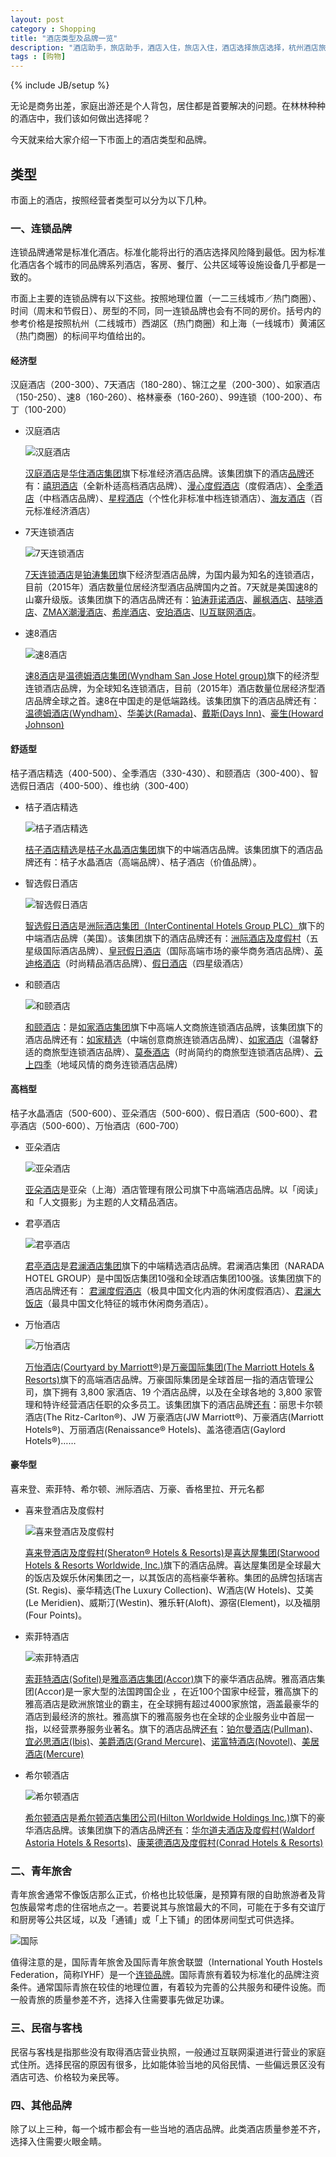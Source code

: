 ```yaml
---
layout: post
category : Shopping
title: "酒店类型及品牌一览"
description: "酒店助手，旅店助手，酒店入住，旅店入住，酒店选择旅店选择，杭州酒店旅店，酒店品牌，旅店品牌"
tags : [购物]
---
```

{% include JB/setup %}

无论是商务出差，家庭出游还是个人背包，居住都是首要解决的问题。在林林种种的酒店中，我们该如何做出选择呢？

今天就来给大家介绍一下市面上的酒店类型和品牌。

## 类型

市面上的酒店，按照经营者类型可以分为以下几种。

### 一、连锁品牌

连锁品牌通常是标准化酒店。标准化能将出行的酒店选择风险降到最低。因为标准化酒店各个城市的同品牌系列酒店，客房、餐厅、公共区域等设施设备几乎都是一致的。

市面上主要的连锁品牌有以下这些。按照地理位置（一二三线城市／热门商圈）、时间（周末和节假日）、房型的不同，同一连锁品牌也会有不同的房价。括号内的参考价格是按照杭州（二线城市）西湖区（热门商圈）和上海（一线城市）黄浦区（热门商圈）的标间平均值给出的。

#### 经济型

汉庭酒店（200-300）、7天酒店（180-280）、锦江之星（200-300）、如家酒店（150-250）、速8（160-260）、格林豪泰（160-260）、99连锁（100-200）、布丁（100-200）

* 汉庭酒店

    ![汉庭酒店](http://gtms01.alicdn.com/tps/i1/TB1dAyqHpXXXXa3XXXXVpgz7VXX-125-112.jpg)

    [汉庭酒店](http://www.huazhu.com/hanting)是[华住酒店集团](http://www.huazhu.com/)旗下标准经济酒店品牌。该集团旗下的酒店[品牌](http://www.huazhu.com/huazhu/htbrand.aspx)还有：[禧玥酒店](http://www.huazhu.com/xiyue)（全新朴适高档酒店品牌）、[漫心度假酒店](http://www.huazhu.com/manxin)（度假酒店）、[全季酒店](http://www.huazhu.com/quanji)（中档酒店品牌）、[星程酒店](http://www.huazhu.com/xingcheng)（个性化非标准中档连锁酒店）、[海友酒店](http://www.hiinns.com/)（百元标准经济酒店）
* 7天连锁酒店

    ![7天连锁酒店](http://gtms04.alicdn.com/tps/i4/TB1t0ArHXXXXXbcaXXXP4UA7VXX-125-118.jpg)

    [7天连锁酒店](http://www.7daysinn.cn/)是[铂涛集团](http://www.plateno.com/)旗下经济型酒店品牌，为国内最为知名的连锁酒店，目前（2015年）酒店数量位居经济型酒店品牌国内之首。7天就是美国速8的山寨升级版。该集团旗下的酒店品牌还有：[铂涛菲诺酒店](http://www.portofinohotels.cc/)、[麗枫酒店](http://www.lavandehotels.cc/)、[喆啡酒店](http://www.jjcoffetel.cc/)、[ZMAX潮漫酒店](http://www.zmaxhotels.cc/)、[希岸酒店](http://www.xanahotelle.com/)、[安珀酒店](http://www.maisonalbar.com/)、[IU互联网酒店](http://www.iuinns.net/)。
* 速8酒店

    ![速8酒店](http://gtms01.alicdn.com/tps/i1/TB1.7WcHpXXXXcsaXXXI4485FXX-121-121.jpg)

    [速8酒店](http://www.super8.com.cn/)是[温德姆酒店集团(Wyndham San Jose Hotel group)](http://www.wyndhamhotels.com.cn/)旗下的经济型连锁酒店品牌，为全球知名连锁酒店，目前（2015年）酒店数量位居经济型酒店品牌全球之首。速8在中国走的是低端路线。该集团旗下的酒店品牌还有：[温德姆酒店(Wyndham）](http://www.wyndhamhotels.com.cn/)、[华美达(Ramada)](http://www.ramadahotels.com.cn/)、[戴斯(Days Inn)](http://www.daysinn.cn/)、[豪生(Howard Johnson)](http://www.hojochina.com/about-us_zh.html)

#### 舒适型

桔子酒店精选（400-500）、全季酒店（330-430）、和颐酒店（300-400）、智选假日酒店（400-500）、维也纳（300-400）

* 桔子酒店精选

    ![桔子酒店精选](http://gtms02.alicdn.com/tps/i2/TB1NqEfHXXXXXapaFXXVRPn5FXX-121-75.jpeg)

    [桔子酒店精选](http://www.orangehotel.com.cn/Brand/)是[桔子水晶酒店集团](http://www.orangehotel.com.cn/)旗下的中端酒店品牌。该集团旗下的酒店品牌还有：桔子水晶酒店（高端品牌）、桔子酒店（价值品牌）。
* 智选假日酒店

    ![智选假日酒店](http://gtms03.alicdn.com/tps/i3/TB1XvKIHpXXXXcJXXXXI4485FXX-121-121.jpg)

    [智选假日酒店](http://cn.ihg.com/holidayinnexpress)是[洲际酒店集团（InterContinental Hotels Group PLC）](http://cn.ihg.com/)旗下的中端酒店品牌（美国）。该集团旗下的酒店品牌还有：[洲际酒店及度假村](http://cn.ihg.com/intercontinental)（五星级国际酒店品牌）、[皇冠假日酒店](http://cn.ihg.com/crowneplaza)（国际高端市场的豪华商务酒店品牌）、[英迪格酒店](http://cn.ihg.com/hotelindigo)（时尚精品酒店品牌）、[假日酒店](http://cn.ihg.com/holidayinn)（四星级酒店）
* 和颐酒店

    ![和颐酒店](http://gtms03.alicdn.com/tps/i3/TB1olWrHpXXXXaYXpXXWdgj1VXX-109-100.png)

    [和颐酒店](http://www.homeinns.com/yitel)：是[如家酒店集团](http://www.homeinns.com/)旗下中高端人文商旅连锁酒店品牌，该集团旗下的酒店品牌还有：[如家精选](http://www.homeinns.com/about/plus)（中端创意商旅连锁酒店品牌）、[如家酒店](http://www.homeinns.com/homeinn)（温馨舒适的商旅型连锁酒店品牌）、[莫泰酒店](http://www.homeinns.com/motel)（时尚简约的商旅型连锁酒店品牌）、[云上四季](http://www.homeinns.com/yssj)（地域风情的商务连锁酒店品牌）

#### 高档型

桔子水晶酒店（500-600）、亚朵酒店（500-600）、假日酒店（500-600）、君亭酒店（500-600）、万怡酒店（600-700）

* 亚朵酒店

    ![亚朵酒店](http://gtms04.alicdn.com/tps/i4/TB1G7yJHpXXXXa7XXXXE.ZAYXXX-180-128.jpg)

    [亚朵酒店](http://www.yaduo.com/)是亚朵（上海）酒店管理有限公司旗下中高端酒店品牌。以「阅读」和「人文摄影」为主题的人文精品酒店。
* 君亭酒店

    ![君亭酒店](http://gtms04.alicdn.com/tps/i4/TB1mKQhHXXXXXaXaVXXYxSY7pXX-124-113.png)

    [君亭酒店](http://www.ssawhotels.com/)是[君澜酒店集团](http://www.naradahotels.com/)旗下的中端精选酒店品牌。君澜酒店集团（NARADA HOTEL GROUP）是中国饭店集团10强和全球酒店集团100强。该集团旗下的酒店品牌还有： [君澜度假酒店](http://www.naradahotels.com/getGdPage2.htm?secondCategory=NARADA_ResortsSpa)（极具中国文化内涵的休闲度假酒店）、[君澜大饭店](http://www.naradahotels.com/getGdPage2.htm?secondCategory=Narada_Hotels_Resorts)（最具中国文化特征的城市休闲商务酒店）。
* 万怡酒店

    ![万怡酒店](http://gtms03.alicdn.com/tps/i3/TB15l1pHpXXXXcZXXXXYw.a.pXX-125-97.jpg)

    [万怡酒店(Courtyard by Marriott®)](http://www.marriott.com.cn/courtyard/travel.mi)是[万豪国际集团(The Marriott Hotels & Resorts)](http://www.marriott.com.cn/)旗下的高端酒店品牌。万豪国际集团是全球首屈一指的酒店管理公司，旗下拥有 3,800 家酒店、19 个酒店品牌，以及在全球各地的 3,800 家管理和特许经营酒店任职的众多员工。该集团旗下的酒店品牌[还有](http://www.marriott.com.cn/marriott-brand.mi)：丽思卡尔顿酒店(The Ritz-Carlton®)、JW 万豪酒店(JW Marriott®)、万豪酒店(Marriott Hotels®)、万丽酒店(Renaissance® Hotels)、盖洛德酒店(Gaylord Hotels®)……

#### 豪华型

喜来登、索菲特、希尔顿、洲际酒店、万豪、香格里拉、开元名都

* 喜来登酒店及度假村

    ![喜来登酒店及度假村](http://gtms01.alicdn.com/tps/i1/TB1t7JSHpXXXXaKapXXybUwIXXX-187-48.gif)

    [喜来登酒店及度假村(Sheraton® Hotels & Resorts)](http://www.starwoodhotels.com/sheraton/index.html)是[喜达屋集团(Starwood Hotels & Resorts Worldwide, Inc.)](http://www.starwoodhotels.com/)旗下的酒店品牌。喜达屋集团是全球最大的饭店及娱乐休闲集团之一，以其饭店的高档豪华著称。集团的品牌包括瑞吉(St. Regis)、豪华精选(The Luxury Collection)、W酒店(W Hotels)、艾美(Le Meridien)、威斯汀(Westin)、雅乐轩(Aloft)、源宿(Element)，以及福朋(Four Points)。
* 索菲特酒店

    ![索菲特酒店](http://gtms03.alicdn.com/tps/i3/TB1_aGIHpXXXXXnXpXXYk7iHFXX-208-63.png)

    [索菲特酒店(Sofitel)](http://www.sofitel.com/)是[雅高酒店集团(Accor)](http://www.accorhotels.com/)旗下的豪华酒店品牌。雅高酒店集团(Accor)是一家大型的法国跨国企业 ，在近100个国家中经营，雅高旗下的雅高酒店是欧洲旅馆业的霸主，在全球拥有超过4000家旅馆，涵盖最豪华的酒店到最经济的旅社。雅高旗下的雅高服务也在全球的企业服务业中首屈一指，以经营票券服务业著名。旗下的酒店品牌[还有](http://www.accorhotels.com/zh/brands/index.shtml)：[铂尔曼酒店(Pullman)](http://www.pullmanhotels.com/)、[宜必思酒店(Ibis)](http://www.ibis.com/)、[美爵酒店(Grand Mercure)](http://www.grandmercurehotels.com.cn/)、[诺富特酒店(Novotel)](http://www.novotel.com/)、[美居酒店(Mercure)](http://www.mercure.com/)
* 希尔顿酒店

    ![希尔顿酒店](http://gtms02.alicdn.com/tps/i2/TB1FbOFHpXXXXahXFXXI4485FXX-121-121.jpg)

    [希尔顿酒店](http://www.hilton.com.cn/)是[希尔顿酒店集团公司(Hilton Worldwide Holdings Inc.)](http://www.hiltonworldwide.com/)旗下的豪华酒店品牌。该集团旗下的酒店品牌[还有](http://hhonors.hilton.com.cn/portfolio.html)：[华尔道夫酒店及度假村(Waldorf Astoria Hotels & Resorts)](http://www.waldorfastoriahotels.com.cn/)、[康莱德酒店及度假村(Conrad Hotels & Resorts)](http://conrad.hilton.com.cn/)

### 二、青年旅舍

青年旅舍通常不像饭店那么正式，价格也比较低廉，是预算有限的自助旅游者及背包族最常考虑的住宿地点之一。若要说其与旅馆最大的不同，可能在于多有交谊厅和厨房等公共区域，以及「通铺」或「上下铺」的团体房间型式可供选择。

![国际](http://gtms02.alicdn.com/tps/i2/TB1oJ25HXXXXXbaaXXXeFP9HXXX-169-81.png)

值得注意的是，国际青年旅舍及国际青年旅舍联盟（International Youth Hostels Federation，简称IYHF）是一个[连锁品牌](http://www.yhachina.com/)。国际青旅有着较为标准化的品牌注资条件。通常国际青旅在较佳的地理位置，有着较为完善的公共服务和硬件设施。而一般青旅的质量参差不齐，选择入住需要事先做足功课。

### 三、民宿与客栈

民宿与客栈是指那些没有取得酒店营业执照，一般通过互联网渠道进行营业的家庭式住所。选择民宿的原因有很多，比如能体验当地的风俗民情、一些偏远景区没有酒店可选、价格较为亲民等。

### 四、其他品牌

除了以上三种，每一个城市都会有一些当地的酒店品牌。此类酒店质量参差不齐，选择入住需要火眼金睛。

